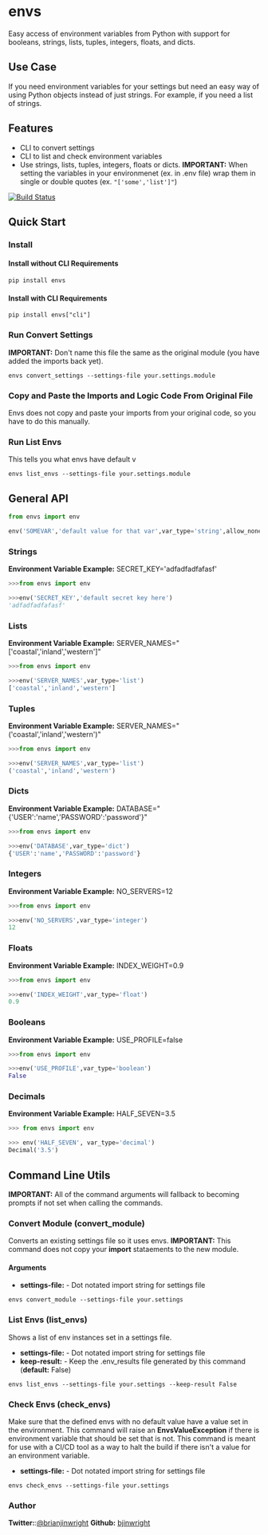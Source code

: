 # envs
Easy access of environment variables from Python with support for booleans, strings, lists, tuples, integers, floats, and dicts.

## Use Case

If you need environment variables for your settings but need an easy way of using Python objects instead of just strings. For example, if you need a list of strings.

## Features

- CLI to convert settings
- CLI to list and check environment variables
- Use strings, lists, tuples, integers, floats or dicts. **IMPORTANT:** When setting the variables in your environmenet (ex. in .env file) wrap them in single or double quotes (ex. `"['some','list']"`) 

[![Build Status](https://travis-ci.org/capless/envs.svg?branch=master)](https://travis-ci.org/bjinwright/envs)

## Quick Start
### Install
#### Install without CLI Requirements

```commandline
pip install envs
```
#### Install with CLI Requirements

```commandline
pip install envs["cli"]
```
### Run Convert Settings

**IMPORTANT:** Don't name this file the same as the original module (you have added the imports back yet).  
```commandline
envs convert_settings --settings-file your.settings.module
```

### Copy and Paste the Imports and Logic Code From Original File

Envs does not copy and paste your imports from your original code, so you have to do this manually.

### Run List Envs

This tells you what envs have default v
```commandline
envs list_envs --settings-file your.settings.module
```
## General API

```python
from envs import env

env('SOMEVAR','default value for that var',var_type='string',allow_none=True)
```

### Strings

**Environment Variable Example:** SECRET_KEY='adfadfadfafasf'
```python
>>>from envs import env

>>>env('SECRET_KEY','default secret key here')
'adfadfadfafasf'
```

### Lists
**Environment Variable Example:** SERVER_NAMES="['coastal','inland','western']"
```python
>>>from envs import env

>>>env('SERVER_NAMES',var_type='list')
['coastal','inland','western']
```

### Tuples
**Environment Variable Example:** SERVER_NAMES="('coastal','inland','western')"

```python
>>>from envs import env

>>>env('SERVER_NAMES',var_type='list')
('coastal','inland','western')
```

### Dicts
**Environment Variable Example:** DATABASE="{'USER':'name','PASSWORD':'password'}"

```python
>>>from envs import env

>>>env('DATABASE',var_type='dict')
{'USER':'name','PASSWORD':'password'}
```

### Integers

**Environment Variable Example:** NO_SERVERS=12
```python
>>>from envs import env

>>>env('NO_SERVERS',var_type='integer')
12
```

### Floats

**Environment Variable Example:** INDEX_WEIGHT=0.9
```python
>>>from envs import env

>>>env('INDEX_WEIGHT',var_type='float')
0.9
```

### Booleans
**Environment Variable Example:** USE_PROFILE=false
```python
>>>from envs import env

>>>env('USE_PROFILE',var_type='boolean')
False
```

### Decimals
**Environment Variable Example:** HALF_SEVEN=3.5
```python
>>> from envs import env

>>> env('HALF_SEVEN', var_type='decimal')
Decimal('3.5')
```

## Command Line Utils

**IMPORTANT:** All of the command arguments will fallback to becoming prompts if not set when calling the commands.

### Convert Module (convert_module)

Converts an existing settings file so it uses envs. **IMPORTANT:** This command does not copy your **import** stataements to the new module. 

#### Arguments

- **settings-file:** - Dot notated import string for settings file

```commandline
envs convert_module --settings-file your.settings
```

### List Envs (list_envs)

Shows a list of env instances set in a settings file.

- **settings-file:** - Dot notated import string for settings file
- **keep-result:** - Keep the .env_results file generated by this command (**default:** False)

```commandline
envs list_envs --settings-file your.settings --keep-result False
```

### Check Envs (check_envs)

Make sure that the defined envs with no default value have a value set in the environment. This command will raise an **EnvsValueException** if there is environment variable that should be set that is not. This command is meant for use with a CI/CD tool as a way to halt the build if there isn't a value for an environment variable.

- **settings-file:** - Dot notated import string for settings file

```commandline
envs check_envs --settings-file your.settings
```

### Author

**Twitter:**:[@brianjinwright](https://twitter.com/brianjinwright)
**Github:** [bjinwright](https://github.com/bjinwright)
